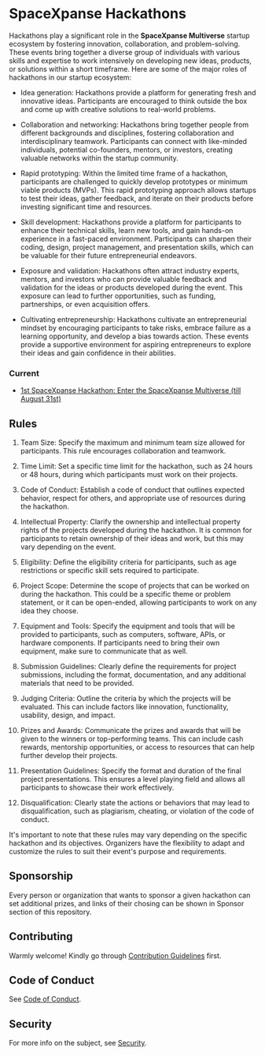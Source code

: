 # SpaceXpanse Hackathons
Hackathons play a significant role in the **SpaceXpanse Multiverse** startup ecosystem by fostering innovation, collaboration, and problem-solving. These events bring together a diverse group of individuals with various skills and expertise to work intensively on developing new ideas, products, or solutions within a short timeframe. Here are some of the major roles of hackathons in our startup ecosystem:

- Idea generation: Hackathons provide a platform for generating fresh and innovative ideas. Participants are encouraged to think outside the box and come up with creative solutions to real-world problems.

- Collaboration and networking: Hackathons bring together people from different backgrounds and disciplines, fostering collaboration and interdisciplinary teamwork. Participants can connect with like-minded individuals, potential co-founders, mentors, or investors, creating valuable networks within the startup community.

- Rapid prototyping: Within the limited time frame of a hackathon, participants are challenged to quickly develop prototypes or minimum viable products (MVPs). This rapid prototyping approach allows startups to test their ideas, gather feedback, and iterate on their products before investing significant time and resources.

- Skill development: Hackathons provide a platform for participants to enhance their technical skills, learn new tools, and gain hands-on experience in a fast-paced environment. Participants can sharpen their coding, design, project management, and presentation skills, which can be valuable for their future entrepreneurial endeavors.

- Exposure and validation: Hackathons often attract industry experts, mentors, and investors who can provide valuable feedback and validation for the ideas or products developed during the event. This exposure can lead to further opportunities, such as funding, partnerships, or even acquisition offers.

- Cultivating entrepreneurship: Hackathons cultivate an entrepreneurial mindset by encouraging participants to take risks, embrace failure as a learning opportunity, and develop a bias towards action. These events provide a supportive environment for aspiring entrepreneurs to explore their ideas and gain confidence in their abilities.

<!-- In summary, hackathons are an integral part of the startup ecosystem, promoting innovation, collaboration, skill development, and idea validation. They serve as a catalyst for bringing together talented individuals, fostering creativity and entrepreneurship, and accelerating the development of new products or solutions. -->

### Current
- [1st SpaceXpanse Hackathon: Enter the SpaceXpanse Multiverse (till August 31st)](https://github.com/SpaceXpanse/Hackathon-starter-kit/tree/main/Enter-the-SpaceXpanse-Multiverse)


## Rules

1. Team Size: Specify the maximum and minimum team size allowed for participants. This rule encourages collaboration and teamwork.

2. Time Limit: Set a specific time limit for the hackathon, such as 24 hours or 48 hours, during which participants must work on their projects.

3. Code of Conduct: Establish a code of conduct that outlines expected behavior, respect for others, and appropriate use of resources during the hackathon.

4. Intellectual Property: Clarify the ownership and intellectual property rights of the projects developed during the hackathon. It is common for participants to retain ownership of their ideas and work, but this may vary depending on the event.

5. Eligibility: Define the eligibility criteria for participants, such as age restrictions or specific skill sets required to participate.

6. Project Scope: Determine the scope of projects that can be worked on during the hackathon. This could be a specific theme or problem statement, or it can be open-ended, allowing participants to work on any idea they choose.

7. Equipment and Tools: Specify the equipment and tools that will be provided to participants, such as computers, software, APIs, or hardware components. If participants need to bring their own equipment, make sure to communicate that as well.

8. Submission Guidelines: Clearly define the requirements for project submissions, including the format, documentation, and any additional materials that need to be provided.

9. Judging Criteria: Outline the criteria by which the projects will be evaluated. This can include factors like innovation, functionality, usability, design, and impact.

10. Prizes and Awards: Communicate the prizes and awards that will be given to the winners or top-performing teams. This can include cash rewards, mentorship opportunities, or access to resources that can help further develop their projects.

11. Presentation Guidelines: Specify the format and duration of the final project presentations. This ensures a level playing field and allows all participants to showcase their work effectively.

12. Disqualification: Clearly state the actions or behaviors that may lead to disqualification, such as plagiarism, cheating, or violation of the code of conduct.

It's important to note that these rules may vary depending on the specific hackathon and its objectives. Organizers have the flexibility to adapt and customize the rules to suit their event's purpose and requirements.

## Sponsorship 
Every person or organization that wants to sponsor a given hackathon can set additional prizes, and links of their chosing can be shown in Sponsor section of this repository.

## Contributing

Warmly welcome! Kindly go through [Contribution Guidelines](CONTRIBUTING.md) first.

## Code of Conduct

See [Code of Conduct](CODE-OF-CONDUCT.md).

## Security

For more info on the subject, see [Security](https://github.com/SpaceXpanse/Hackathon-starter-kit/blob/main/SECURITY.md).
